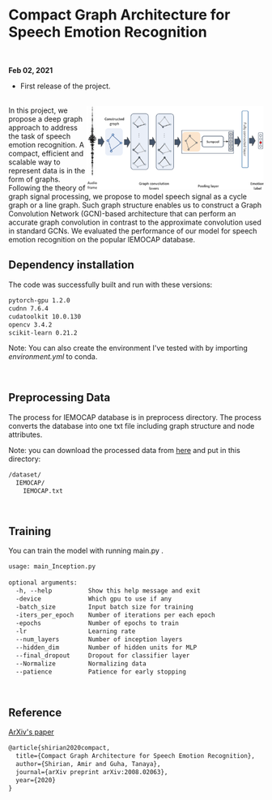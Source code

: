 # Compact Graph Architecture for Speech Emotion Recognition

<br>

**Feb 02, 2021**
* First release of the project.

<br>

<img src="./docs/compact.PNG" align="right" width="350"/>
In this project, we propose a deep graph approach to address the task of speech emotion recognition. A compact, efficient and scalable way to represent data is in the form of graphs. Following the theory of graph signal processing, we propose to model speech signal as a cycle graph or a line graph. Such graph structure enables us to construct a Graph Convolution Network (GCN)-based architecture that can perform an accurate graph convolution in contrast to the approximate convolution used in standard GCNs. We evaluated the performance of our model for speech emotion recognition on the popular IEMOCAP database.

## Dependency installation

The code was successfully built and run with these versions:

```
pytorch-gpu 1.2.0
cudnn 7.6.4
cudatoolkit 10.0.130
opencv 3.4.2
scikit-learn 0.21.2

```
Note: You can also create the environment I've tested with by importing _environment.yml_ to conda.


<br>

## Preprocessing Data

The process for IEMOCAP database is in preprocess directory. The process converts the database into one txt file including graph structure and node attributes.

Note: you can download the processed data from [here](https://drive.google.com/file/d/1_3H_wByS-cSLLG7vrhgfvdzCnjaXJ2ui/view?usp=sharing) and put in this directory:

```
/dataset/
  IEMOCAP/
    IEMOCAP.txt
```


<br>

## Training

You can train the model with running main.py . 


```
usage: main_Inception.py

optional arguments:
  -h, --help          Show this help message and exit
  -device             Which gpu to use if any
  -batch_size         Input batch size for training
  -iters_per_epoch    Number of iterations per each epoch
  -epochs             Number of epochs to train
  -lr                 Learning rate
  --num_layers        Number of inception layers
  --hidden_dim        Number of hidden units for MLP
  --final_dropout     Dropout for classifier layer
  --Normalize         Normalizing data
  --patience          Patience for early stopping
```

<br>

## Reference 

[ArXiv's paper](https://arxiv.org/pdf/2008.02063)
```
@article{shirian2020compact,
  title={Compact Graph Architecture for Speech Emotion Recognition},
  author={Shirian, Amir and Guha, Tanaya},
  journal={arXiv preprint arXiv:2008.02063},
  year={2020}
}
```



<br><br><br>
